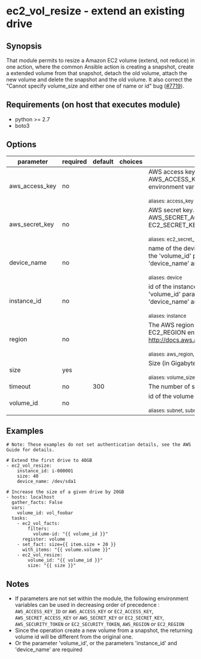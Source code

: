 # ec2_vol_resize - extend an existing drive 

## Synopsis

That module permits to resize a Amazon EC2 volume (extend, not reduce) in one action, where the common Ansible action is creating a snapshot, create a extended volume from that snapshot, detach the old volume, attach the new volume and delete the snapshot and the old volume.
It also correct the "Cannot specify volume_size and either one of name or id" bug ([#7719](https://github.com/ansible/ansible/issues/7719)).

## Requirements (on host that executes module)

* python >= 2.7
* boto3

## Options

| parameter      | required    | default | choices | comments             |
|----------------|-------------|---------|---------|----------------------|
| aws_access_key | no          |         |         | <div>AWS access key. If not set then the value of the AWS_ACCESS_KEY_ID, AWS_ACCESS_KEY or EC2_ACCESS_KEY environment variable is used.</div><br/><div style="font-size:small;">aliases: access_key</div> |
| aws_secret_key | no          |         |         | <div>AWS secret key. If not set then the value of the AWS_SECRET_ACCESS_KEY, AWS_SECRET_KEY, or EC2_SECRET_KEY environment variable is used.</div><br/><div style="font-size:small;">aliases: ec2_secret_key, secret_key</div> |
| device_name    | no          |         |         | <div>name of the device to resize when it's attached to a given instance. If the 'volume_id' parameter is not specified, the fields 'instance_id' and 'device_name' are required.</div><br/><div style="font-size:small;">aliases: device</div> |
| instance_id    | no          |         |         | <div>id of the instance which the resized volume is attached on. If the 'volume_id' parameter is not specified, the fields 'instance_id' and 'device_name' are required.</div><br/><div style="font-size:small;">aliases: instance</div> |
| region         | no          |         |         | <div>The AWS region to use. If not specified then the value of the EC2_REGION environment variable, if any, is used. See http://docs.aws.amazon.com/general/latest/gr/rande.html#ec2_region</div><br/><div style="font-size:small;">aliases: aws_region, ec2_region</div> |
| size           | yes         |         |         | <div>Size (in Gigabytes) of the newly resized volume</div><br/><div style="font-size:small;">aliases: volume_size</div> |
| timeout        | no          |     300 |         | The number of seconds before the module tasks exits on error |
| volume_id      | no          |         |         | <div>id of the volume to resize. Required in case of detached volume</div><br/><div style="font-size:small;">aliases: subnet, subnet_id</div> |

## Examples

```
# Note: These examples do not set authentication details, see the AWS Guide for details.

# Extend the first drive to 40GB
- ec2_vol_resize:
    instance_id: i-000001
    size: 40
    device_name: /dev/sda1

# Increase the size of a given drive by 20GB
- hosts: localhost
  gather_facts: False
  vars:
    volume_id: vol_foobar
  tasks:
    - ec2_vol_facts:
        filters:
          volume-id: "{{ volume_id }}"
      register: volume
    - set_fact: size={{ item.size + 20 }}
      with_items: "{{ volume.volume }}"
    - ec2_vol_resize:
        volume_id: "{{ volume_id }}"
        size: "{{ size }}"
```

## Notes

* If parameters are not set within the module, the following environment variables can be used in decreasing order of precedence : `AWS_ACCESS_KEY_ID` or `AWS_ACCESS_KEY` or `EC2_ACCESS_KEY`, `AWS_SECRET_ACCESS_KEY` or `AWS_SECRET_KEY` or `EC2_SECRET_KEY`, `AWS_SECURITY_TOKEN` or `EC2_SECURITY_TOKEN`, `AWS_REGION` or `EC2_REGION`
* Since the operation create a new volume from a snapshot, the returning volume id will be different from the original one.
* Or the parameter 'volume_id', or the parameters 'instance_id' and 'device_name' are required


